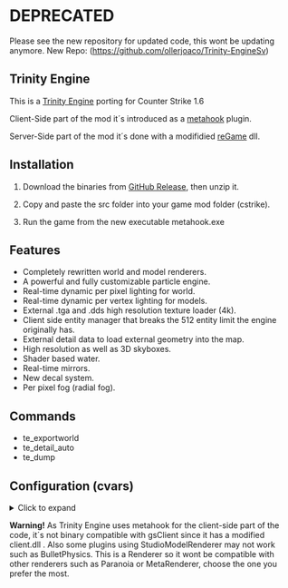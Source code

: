 # DEPRECATED

Please see the new repository for updated code, this wont be updating anymore. 
New Repo: (https://github.com/ollerjoaco/Trinity-EngineSv)

## Trinity Engine

This is a [Trinity Engine](https://github.com/TheOverfloater/trinity-engine) porting for Counter Strike 1.6

Client-Side part of the mod it´s introduced as a [metahook](https://github.com/Nagist/metahook) plugin.

Server-Side part of the mod it´s done with a modifidied [reGame](https://github.com/s1lentq/ReGameDLL_CS) dll.

## Installation

1. Download the binaries from [GitHub Release](https://github.com/ollerjoaco/MH_TrinityRender/releases), then unzip it.

2. Copy and paste the src folder into your game mod folder (cstrike).

3. Run the game from the new executable metahook.exe

## Features

* Completely rewritten world and model renderers.
* A powerful and fully customizable particle engine.
* Real-time dynamic per pixel lighting for world.
* Real-time dynamic per vertex lighting for models.
* External .tga and .dds high resolution texture loader (4k).
* Client side entity manager that breaks the 512 entity limit the engine originally has.
* External detail data to load external geometry into the map.
* High resolution as well as 3D skyboxes.
* Shader based water.
* Real-time mirrors.
* New decal system.
* Per pixel fog (radial fog).

## Commands

* te_exportworld
* te_detail_auto
* te_dump

## Configuration (cvars)
<details>
<summary>Click to expand</summary>

| CVar                               | Default | Disable | Enable          | Description                                    |
| :--------------------------------- | :-----: | :-: | :----------: | :--------------------------------------------- |
| te_client_entities                      | 1       | 0   | 1            | Display of new client entities. |
| te_detail                 | 1       | 0   | 1            | Enables/Disables detail texturing. |
| te_dynlights                         | 1     | 0 | 1            | Enables/Disables dynamic lights in the world ( flashlight, env_spotlight ). |
| te_mirrors                       | 1   | 0   | 1     | Enables/Disables the use of mirrors in the game. |
| te_mirror_player                  | 1       | 0   | 1            | Enables/Disables players shown in mirrors. |
| te_model_decals                       | 1       | 0   | 1            | Enables/Disables model decals. |
| te_model_shaders              | 1       | 0   | 1            | Enables/Disables model shaders. |
| te_models            | 1       | 0   | 1            | Enables/Disables the rendering of models in the game. |
| te_models_debug_bbox                        | 0       | 0   | 1            | Show the bbox of models in the game. |
|  te_models_debug_light               | 0      | 0   | 1            | Turns models into black to white color depending on the light that affects it |
| te_particles             | 1       | 0   | 1            | Enables/Disables the rendering of new particles system in the game |
| te_particles_debug           | 0       | 0   | 1            | Shows created, freed and active particles in the console in real time. Also the created, freed and active particle systems. |
| te_radialfog                   | 0       | 0   | 1            | Enables/Disables radial fog setting for rendering fog in the game. |
| te_shadows               | 1       | 0   | 1            | Enables/Disables models and brushes shadows in the game. |
| te_shadows_filter                  | 1       | 0   | 1            | Enables/Disables a shadows filter that reduces sharpness of shadows in the game. |
| te_speeds                   | 0       | 0   | 1            | Shows wpolys, epolys, studio polys, particles and fps count in the console in real time. |
| te_water                      | 1       | 0   | 1            | Enables/Disables shader based water rendering in the game. |
| te_water_debug                      | 0       | 0   | 1            | Shows water refract and reflect wpolys, epolys and studio polys drawn for water shader. |
| te_wireframe                        | 0       | 0   | 1            | Shows the wireframe structure of all the brushes in the world. |
| te_world                       | 0       | 0   | 1            | Enables/Disables the rendering of all the world brushes but not the models or entitys. |
| te_world_shaders                    | 1       | 0   | 1            | Enables/Disables world shaders in the game. |

</details>

<b>Warning!</b> As Trinity Engine uses metahook for the client-side part of the code, it´s not binary compatible with gsClient since it has a modified client.dll . Also some plugins using StudioModelRenderer may not work such as BulletPhysics. This is a Renderer so it wont be compatible with other renderers such as Paranoia or MetaRenderer, choose the one you prefer the most.
